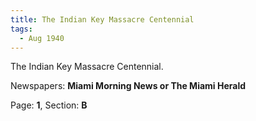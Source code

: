 ```yaml
---  
title: The Indian Key Massacre Centennial  
tags:  
  - Aug 1940  
---  
```

  
The Indian Key Massacre Centennial.  
  
Newspapers: **Miami Morning News or The Miami Herald**  
  
Page: **1**, Section: **B** 
